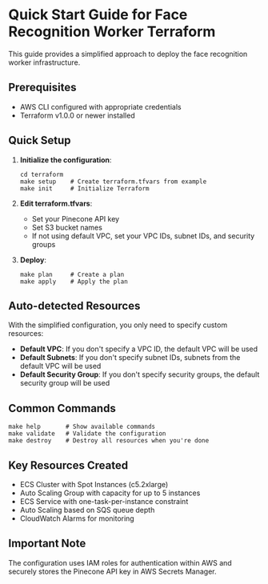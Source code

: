 # Quick Start Guide for Face Recognition Worker Terraform

This guide provides a simplified approach to deploy the face recognition worker infrastructure.

## Prerequisites

- AWS CLI configured with appropriate credentials
- Terraform v1.0.0 or newer installed

## Quick Setup

1. **Initialize the configuration**:
   ```
   cd terraform
   make setup    # Create terraform.tfvars from example
   make init     # Initialize Terraform
   ```

2. **Edit terraform.tfvars**:
   - Set your Pinecone API key
   - Set S3 bucket names
   - If not using default VPC, set your VPC IDs, subnet IDs, and security groups

3. **Deploy**:
   ```
   make plan     # Create a plan
   make apply    # Apply the plan
   ```

## Auto-detected Resources

With the simplified configuration, you only need to specify custom resources:

- **Default VPC**: If you don't specify a VPC ID, the default VPC will be used
- **Default Subnets**: If you don't specify subnet IDs, subnets from the default VPC will be used
- **Default Security Group**: If you don't specify security groups, the default security group will be used

## Common Commands

```
make help       # Show available commands
make validate   # Validate the configuration
make destroy    # Destroy all resources when you're done
```

## Key Resources Created

- ECS Cluster with Spot Instances (c5.2xlarge)
- Auto Scaling Group with capacity for up to 5 instances
- ECS Service with one-task-per-instance constraint
- Auto Scaling based on SQS queue depth
- CloudWatch Alarms for monitoring

## Important Note

The configuration uses IAM roles for authentication within AWS and securely stores the Pinecone API key in AWS Secrets Manager. 